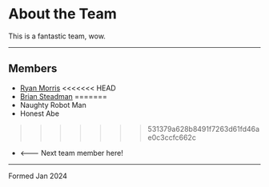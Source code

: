 # About the Team

This is a fantastic team, wow. 

---

## Members

* [Ryan Morris](./ryan-morris.md)
<<<<<<< HEAD
* [Brian Steadman](./Brian-steadman.md)
=======
* Naughty Robot Man
* Honest Abe
>>>>>>> 531379a628b8491f7263d61fd46ae0c3ccfc662c
* <--- Next team member here!

---

Formed Jan 2024
